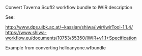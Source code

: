 Convert Taverna Scufl2 workflow bundle to IWIR description

See:

http://www.dps.uibk.ac.at/~kassian/shiwa/iwir/iwirTool-1.1.4/
https://www.shiwa-workflow.eu/documents/10753/55350/IWIR+v1.1+Specification

Example from converting helloanyone.wfbundle

<IWIR version="1.1" wfname="Hello_Anyone" xmlns="http://shiwa-workflow.eu/IWIR">
  <blockScope name="Hello_Anyone">
    <inputPorts>
      <inputPort name="name" type="string"/>
    </inputPorts>
    <body>
      <task name="Concatenate_two_strings" tasktype="http://ns.taverna.org.uk/2010/activity/beanshell">
        <inputPorts>
          <inputPort name="string1" type="string"/>
          <inputPort name="string2" type="string"/>
        </inputPorts>
        <outputPorts>
          <outputPort name="output" type="string"/>
        </outputPorts>
      </task>
      <task name="hello" tasktype="http://ns.taverna.org.uk/2010/activity/constant">
        <inputPorts/>
        <outputPorts>
          <outputPort name="value" type="string"/>
        </outputPorts>
      </task>
    </body>
    <outputPorts>
      <outputPort name="greeting" type="string"/>
    </outputPorts>
    <links>
      <link from="Hello_Anyone/name" to="Concatenate_two_strings/string2"/>
      <link from="Concatenate_two_strings/output" to="Hello_Anyone/greeting"/>
      <link from="hello/value" to="Concatenate_two_strings/string1"/>
    </links>
  </blockScope>
</IWIR>
